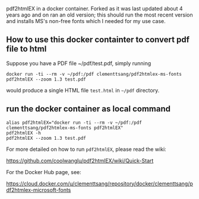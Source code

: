 pdf2htmlEX in a docker container.  Forked as it was last updated about 4 years ago and on ran an old version; this should run the most recent version and installs MS's non-free fonts which I needed for my use case.

## How to use this docker containter to convert pdf file to html
Suppose you have a PDF file ~/pdf/test.pdf, simply running

    docker run -ti --rm -v ~/pdf:/pdf clementtsang/pdf2htmlex-ms-fonts pdf2htmlEX --zoom 1.3 test.pdf

would produce a single HTML file `test.html` in `~/pdf` directory.

## run the docker container as local command

    alias pdf2htmlEX="docker run -ti --rm -v ~/pdf:/pdf clementtsang/pdf2htmlex-ms-fonts pdf2htmlEX"
    pdf2htmlEX -h 
    pdf2htmlEX --zoom 1.3 test.pdf

For more detailed on how to run `pdf2htmlEX`, please read the wiki:

<https://github.com/coolwanglu/pdf2htmlEX/wiki/Quick-Start>

For the Docker Hub page, see:

<https://cloud.docker.com/u/clementtsang/repository/docker/clementtsang/pdf2htmlex-microsoft-fonts>
